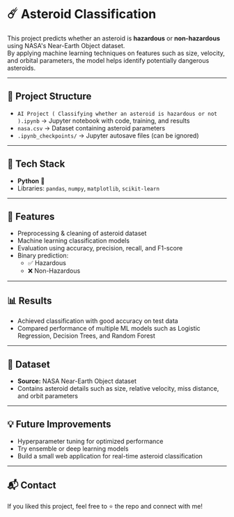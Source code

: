 # ☄️ Asteroid Classification

This project predicts whether an asteroid is **hazardous** or **non-hazardous** using NASA's Near-Earth Object dataset.  
By applying machine learning techniques on features such as size, velocity, and orbital parameters, the model helps identify potentially dangerous asteroids.

---

## 📂 Project Structure
- `AI Project ( Classifying whether an asteroid is hazardous or not ).ipynb` → Jupyter notebook with code, training, and results  
- `nasa.csv` → Dataset containing asteroid parameters  
- `.ipynb_checkpoints/` → Jupyter autosave files (can be ignored)  

---

## 🔧 Tech Stack
- **Python** 🐍  
- Libraries: `pandas`, `numpy`, `matplotlib`, `scikit-learn`  

---

## 🚀 Features
- Preprocessing & cleaning of asteroid dataset  
- Machine learning classification models  
- Evaluation using accuracy, precision, recall, and F1-score  
- Binary prediction:  
  - ✅ Hazardous  
  - ❌ Non-Hazardous  

---

## 📊 Results
- Achieved classification with good accuracy on test data  
- Compared performance of multiple ML models such as Logistic Regression, Decision Trees, and Random Forest  

---

## 📂 Dataset
- **Source:** NASA Near-Earth Object dataset  
- Contains asteroid details such as size, relative velocity, miss distance, and orbit parameters  

---

## 💡 Future Improvements
- Hyperparameter tuning for optimized performance  
- Try ensemble or deep learning models  
- Build a small web application for real-time asteroid classification  

---

## 📬 Contact
If you liked this project, feel free to ⭐ the repo and connect with me!  

